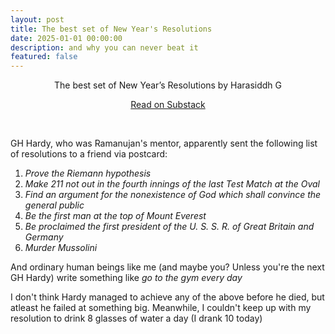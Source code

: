 ```yaml
---
layout: post
title: The best set of New Year's Resolutions
date: 2025-01-01 00:00:00
description: and why you can never beat it
featured: false
---
```

<center> <div class="substack-post-embed"><p lang="en">The best set of New Year’s Resolutions by Harasiddh G</p><p></p><a data-post-link href="https://monkofalltrades.substack.com/p/hardy-new-year-resolutions">Read on Substack</a></div><script async src="https://substack.com/embedjs/embed.js" charset="utf-8"></script> </center>

<p>&nbsp;</p>

GH Hardy, who was Ramanujan's mentor, apparently sent the following list of resolutions to a friend via postcard:

1. *Prove the Riemann hypothesis*
2. *Make 211 not out in the fourth innings of the last Test Match at the Oval*
3. *Find an argument for the nonexistence of God which shall convince the general public*
4. *Be the first man at the top of Mount Everest*
5. *Be proclaimed the first president of the U. S. S. R. of Great Britain and Germany*
6. *Murder Mussolini*

And ordinary human beings like me (and maybe you? Unless you're the next GH Hardy) write something like *go to the gym every day*

I don't think Hardy managed to achieve any of the above before he died, but atleast he failed at something big. Meanwhile, I couldn't keep up with my resolution to drink 8 glasses of water a day (I drank 10 today)